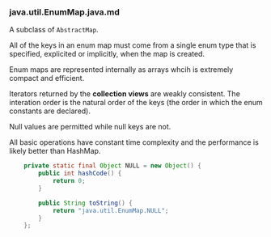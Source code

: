 ### java.util.EnumMap.java.md


A subclass of `AbstractMap`.

All of the keys in an enum map must come from a single enum type
that is specified, explicited or implicitly, when the map is created.

Enum maps are represented internally as arrays whcih is extremely
compact and efficient.

Iterators returned by the **collection views** are weakly consistent.
The interation order is the natural order of the keys (the order in 
which the enum constants are declared).

Null values are permitted while null keys are not.

All basic operations have constant time complexity and the performance
is likely better than HashMap.

```java
    private static final Object NULL = new Object() {
        public int hashCode() {
            return 0;
        }

        public String toString() {
            return "java.util.EnumMap.NULL";
        }
    };
```

